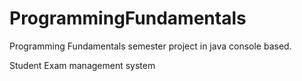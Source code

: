 # ProgrammingFundamentals

Programming Fundamentals semester project in java console based.

Student Exam management system
